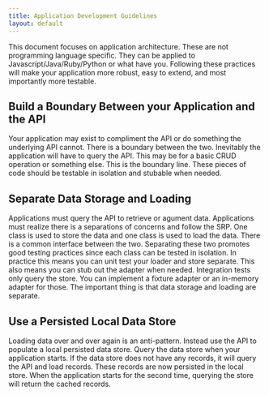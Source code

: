 ```yaml
---
title: Application Development Guidelines
layout: default
---
```


This document focuses on application architecture. These are not
programming language specific. They can be applied to
Javascript/Java/Ruby/Python or what have you. Following these practices
will make your application more robust, easy to extend, and most
importantly more testable.

## Build a Boundary Between your Application and the API

Your application may exist to compliment the API or do something the
underlying API cannot. There is a boundary between the two. Inevitably
the application will have to query the API. This may be for a basic CRUD
operation or something else. This is the boundary line. These pieces of
code should be testable in isolation and stubable when needed.

## Separate Data Storage and Loading

Applications must query the API to retrieve or agument data.
Applications must realize there is a separations of concerns and follow
the SRP. One class is used to store the data and one class is used to
load the data. There is a common interface between the two. Separating
these two promotes good testing practices since each class can be tested
in isolation. In practice this means you can unit test your loader and
store separate. This also means you can stub out the adapter when
needed. Integration tests only query the store. You can implement a
fixture adapter or an in-memory adapter for those. The important thing
is that data storage and loading are separate.

## Use a Persisted Local Data Store

Loading data over and over again is an anti-pattern. Instead use the API
to populate a local persisted data store. Query the data store when your
application starts. If the data store does not have any records, it will
query the API and load records. These records are now persisted in the
local store. When the application starts for the second time, querying
the store will return the cached records.
